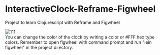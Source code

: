 # InteractiveClock-Reframe-Figwheel
Project to learn Clojurescript with Reframe and Figwheel

![111](https://user-images.githubusercontent.com/47497819/123283107-5e658480-d50b-11eb-80bd-5906b10da4fd.PNG)<br>
You can change the color of the clock by writing a color or #FFF hex type colors. Remember to open figwheel with command prompt and run
"lein figwheel" in the project directory.
